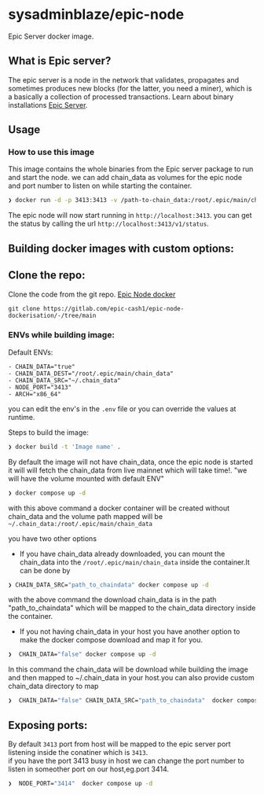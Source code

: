 # sysadminblaze/epic-node

Epic Server docker image.


## What is Epic server?

The epic server is a node in the network that validates, propagates and sometimes produces new blocks (for the latter, you need a miner), which is a basically a collection of processed transactions. Learn about binary installations [Epic Server](https://github.com/EpicCash/epic).

## Usage

### How to use this image

This image contains the whole binaries from the Epic server package to run and start the node. we can add chain_data as volumes for the epic node and port number to listen on while starting the container.

```sh
❯ docker run -d -p 3413:3413 -v /path-to-chain_data:/root/.epic/main/chain_data sysadminblaze/epic-node
```

The epic node will now start running in  `http://localhost:3413`. you can get the status by calling the url  `http://localhost:3413/v1/status`.

## Building docker images with custom options:
## Clone the repo:
Clone the code from the git repo. [Epic Node docker](https://gitlab.com/epic-cash1/epic-node-dockerisation)

```
git clone https://gitlab.com/epic-cash1/epic-node-dockerisation/-/tree/main
```

### ENVs while building image: <br>
  Default ENVs:

    - CHAIN_DATA="true"
    - CHAIN_DATA_DEST="/root/.epic/main/chain_data"
    - CHAIN_DATA_SRC="~/.chain_data" 
    - NODE_PORT="3413" 
    - ARCH="x86_64"

you can edit the env's in the `.env` file or you can override the values at runtime.

Steps to build the image:

```sh
❯ docker build -t 'Image name' . 
```

By default the image will not have chain_data, once the epic node is started it will will fetch the chain_data from live mainnet which will take time!.
"we will have the volume mounted with default ENV"

  ```sh
  ❯ docker compose up -d 
  ```
  with this above command a docker container will be created without chain_data and the volume path mapped will be `~/.chain_data:/root/.epic/main/chain_data`
  
  you have two other options

  -  If you have chain_data already downloaded, you can mount the chain_data into the `/root/.epic/main/chain_data` inside the container.It can be done by

  ```sh
  ❯ CHAIN_DATA_SRC="path_to_chaindata" docker compose up -d 
  ```
  with the above command the download chain_data is in the path "path_to_chaindata" which will be mapped to the chain_data directory inside the container.

  - If you not having chain_data in your host you have another option to make the docker compose download and map it for you.

  ```sh
  ❯  CHAIN_DATA="false" docker compose up -d
  ```
  In this command the chain_data will be download while building the image and then mapped to ~/.chain_data in your host.you can also provide custom chain_data directory to map

  ```sh
  ❯  CHAIN_DATA="false" CHAIN_DATA_SRC="path_to_chaindata"  docker compose up -d
  ```

## Exposing ports:
By default `3413` port from host will be mapped to the epic server port listening inside the conatiner which is `3413`. <br>
if you have the port 3413 busy in host we can change the port number to listen in someother port on our host,eg.port 3414.

```sh
❯  NODE_PORT="3414"  docker compose up -d
```